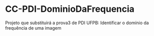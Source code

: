 # CC-PDI-DominioDaFrequencia
Projeto que substituirá a prova3 de PDI UFPB: Identificar o domínio da frequência de uma imagem
